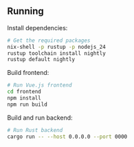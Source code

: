 ## Running

Install dependencies:

```sh
# Get the required packages
nix-shell -p rustup -p nodejs_24
rustup toolchain install nightly
rustup default nightly
```

Build frontend:

```sh
# Run Vue.js frontend
cd frontend
npm install
npm run build
```

Build and run backend:

```sh
# Run Rust backend
cargo run -- --host 0.0.0.0 --port 0000
```

